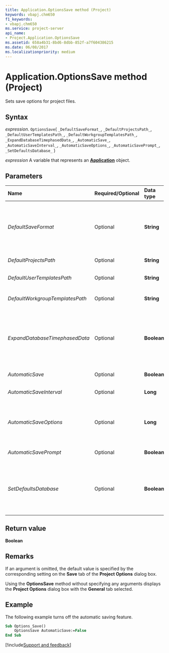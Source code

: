```yaml
---
title: Application.OptionsSave method (Project)
keywords: vbapj.chm650
f1_keywords:
- vbapj.chm650
ms.service: project-server
api_name:
- Project.Application.OptionsSave
ms.assetid: 658a4b31-8bd6-8dbb-852f-a7f604386215
ms.date: 06/08/2017
ms.localizationpriority: medium
---
```



# Application.OptionsSave method (Project)

Sets save options for project files.


## Syntax

_expression_. `OptionsSave`( `_DefaultSaveFormat_`, `_DefaultProjectsPath_`, `_DefaultUserTemplatesPath_`, `_DefaultWorkgroupTemplatesPath_`, `_ExpandDatabaseTimephasedData_`, `_AutomaticSave_`, `_AutomaticSaveInterval_`, `_AutomaticSaveOptions_`, `_AutomaticSavePrompt_`, `_SetDefaultsDatabase_` )

_expression_ A variable that represents an **[Application](Project.Application.md)** object.


## Parameters



|Name|Required/Optional|Data type|Description|
|:-----|:-----|:-----|:-----|
| _DefaultSaveFormat_|Optional|**String**|Specifies the default format when saving a file. Can be one of the following strings: "MSProject.mpp", "MSProject.mpt", "MSProject.mpp12", or "MSProject.mpp9".|
| _DefaultProjectsPath_|Optional|**String**|Specifies the default location for project files.|
| _DefaultUserTemplatesPath_|Optional|**String**|Specifies the default location for user templates.|
| _DefaultWorkgroupTemplatesPath_|Optional|**String**|Specifies the default location for workgroup templates.|
| _ExpandDatabaseTimephasedData_|Optional|**Boolean**|**True** if timephased data should be expanded to a readable format when saving to a database. **False** if timephased data should remain in a compressed binary format. The default value is **False**.|
| _AutomaticSave_|Optional|**Boolean**|**True** if Project automatically saves files.|
| _AutomaticSaveInterval_|Optional|**Long**|Specifies how often (in minutes) Project automatically saves.|
| _AutomaticSaveOptions_|Optional|**Long**|Specifies whether Project saves only the active file or all changed files. Can be one of the following **[PjAutomaticSaveOptions](Project.PjAutomaticSaveOptions.md)** constants.|
| _AutomaticSavePrompt_|Optional|**Boolean**|**True** if alerts display when automatically saving files.|
| _SetDefaultsDatabase_|Optional|**Boolean**|**True** if the value specified in the **Database save options** section, found on the **Save** tab of the **Options** dialog box, is used as the default value for new projects. The default value is **False**.|

## Return value

 **Boolean**


## Remarks

If an argument is omitted, the default value is specified by the corresponding setting on the **Save** tab of the **Project Options** dialog box.

Using the **OptionsSave** method without specifying any arguments displays the **Project Options** dialog box with the **General** tab selected.


## Example

The following example turns off the automatic saving feature.


```vb
Sub Options_Save() 
    OptionsSave AutomaticSave:=False 
End Sub
```

[!include[Support and feedback](~/includes/feedback-boilerplate.md)]
